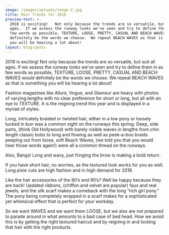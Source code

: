 ```yaml
---
image: /images/uploads/image-2.jpg
title: Hair Trends for 2018
preview-text: >-
  2018 is exciting!   Not only because the trends are so versatile, but suit all
  ages.  If we assess the runway looks we’ve seen and try to define them in as
  few words as possible, TEXTURE, LOOSE, PRETTY, CASUAL AND BEACH WAVES would
  definitely be the words we choose.  We repeat BEACH WAVES as that is something
  you will be hearing a lot about!
layout: blog-posts
---
```

2018 is exciting!   Not only because the trends are so versatile, but suit all ages.  If we assess the runway looks we’ve seen and try to define them in as few words as possible, TEXTURE, LOOSE, PRETTY, CASUAL AND BEACH WAVES would definitely be the words we choose.  We repeat BEACH WAVES as that is something you will be hearing a lot about!



Fashion magazines like Allure, Vogue, and Glamour are heavy with photos of varying lengths with no clear preference for short or long, but all with an eye to TEXTURE.  It is the reigning trend this year and is displayed in a myriad of styles.



Long, intricately braided or twisted hair, either in a low pony or loosely tucked in bun was a common sight on the runways this spring.  Deep, side parts, (think Old Hollywood) with barely visible waves in lengths from chin length classic bobs to long and flowing as well as peek-a-boo braids peeping out from loose, soft Beach Waves, (we told you that you would hear those words again!) were all a common thread on the runways.



Also, Bangs! Long and wavy, just fringing the brow is making a bold return.



If you have short hair, no worries, as the textured look works for you as well.  Long pixie cuts are high fashion and in high demand for 2018.



Like the hair accessories of the 80’s and 90’s?  Well be happy because they are back! Updated ribbons, (chiffon and velvet are popular) faux and real jewels, and the silk scarf makes a comeback with the long “rich girl pony.” The pony being completely wrapped in a scarf makes for a sophisticated yet whimsical effect that is perfect for your workday.



So we want WAVES and we want them LOOSE, but we also are not prepared to parade around in what amounts to a bad case of bed head. How we avoid this is by getting the right textured haircut and by reigning in and locking that hair with the right products.
